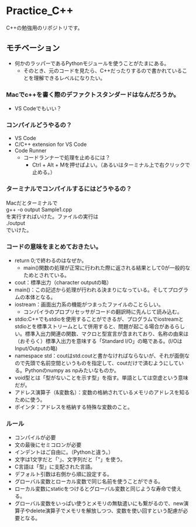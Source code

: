 # Practice_C++
 
C++の勉強用のリポジトリです。

## モチベーション
+ 何かのラッパーであるPythonモジュールを使うことがたまにある。
  + そのとき、元のコードを見たら、C++だったりするので書かれていることを理解できるレベルになりたい。

### Macでc++を書く際のデファクトスタンダードはなんだろうか。
+ VS Codeでもいい？

### コンパイルどうやるの？
+ VS Code
+ C/C++ extension for VS Code
+ Code Runner
  + コードランナーで処理を止めるには？
     + Ctrl + Alt + Mを押せばよい。（あるいはターミナル上で右クリックで止める。）

### ターミナルでコンパイルするにはどうやるの？
Macだとターミナルで  
g++ -o output Sample1.cpp  
を実行すればいけた。ファイルの実行は  
./output  
でいけた。


### コードの意味をまとめておきたい。
+ return 0;で終わるのはなぜか。
  + main()関数の処理が正常に行われた際に返される結果として0が一般的なためとされている。
+ cout：標準出力（character outputの略）
+ main()：この記述から処理が行われる決まりになっている。そしてプログラムの本体となる。
+ iostream：画面出力系の機能がつまったファイルのことらしい。
  + コンパイラのプロプリセッサがコードの翻訳時に先んじて読み込む。
+ stdio:C++でもstdioを使用することができるが、プログラムでiostreamとstdioとを標準ストリームとして併用すると、問題が起こる場合があるらしい。標準入出力関連の関数、マクロと型宣言が含まれており、名称の由来は（おそらく）標準入出力を意味する「Standard I/O」の略である。(I/OはInput/Outputの略)
+ namespace std：coutはstd.coutと書かなければならないが、それが面倒なので先頭で名前空間というものを指定して、coutだけで済むようにしている。Pythonのnumpy as npみたいなものか。
+ void型とは「型がないことを示す型」を指す。単語としては空虚という意味だが。
+ アドレス演算子（&変数名）：変数の格納されているメモリのアドレスを知るために使う。
+ ポインタ：アドレスを格納する特殊な変数のこと。

### ルール
+ コンパイルが必要
+ 文の最後にセミコロンが必要
+ インデントはご自由に。（Pythonと違う。）
+ 文字は1文字だと「'」、文字列だと「"」を使う。
+ C言語は「型」に支配された言語。
+ デフォルト引数は右側から順に設定する。
+ グローバル変数とローカル変数で同じ名前を使うことができる。
+ ローカル変数にstaticをつけるとグローバル変数と同じような寿命で使える。
+ グローバル変数をいっぱい使うとメモリの無駄遣いにも繋がるので、new演算子やdelete演算子でメモリを解放しつつ、変数を使い回すという配慮が必要となる。
